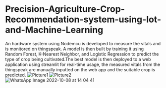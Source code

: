 # Precision-Agriculture-Crop-Recommendation-system-using-Iot-and-Machine-Learning
 An hardware system using Nodemcu is developed to measure the vitals and is monitored on thingspeak. A
model is then built by training it using Random Forest, K-Nearest Neighbor, and Logistic Regression to predict the type of crop being cultivated.The best model is then deployed to a web application using streamlit for real-time usage, the measured vitals from the thingspeak are manually inputted on the web app and the suitable crop is predicted.
![Picture1](https://github.com/Kushalkr19/Precision-Agriculture-Crop-Recommendation-system-using-Iot-and-Machine-Learning/assets/114276699/94706f03-e53f-49df-aeea-d90c8a178ef8)
![Picture2](https://github.com/Kushalkr19/Precision-Agriculture-Crop-Recommendation-system-using-Iot-and-Machine-Learning/assets/114276699/566219fd-5bb8-4ff6-a051-0cea212c0560)
![WhatsApp Image 2022-10-08 at 14 04 41](https://github.com/Kushalkr19/Precision-Agriculture-Crop-Recommendation-system-using-Iot-and-Machine-Learning/assets/114276699/d61fe11f-f5b7-4417-91cc-1edc7e2ce20f)
